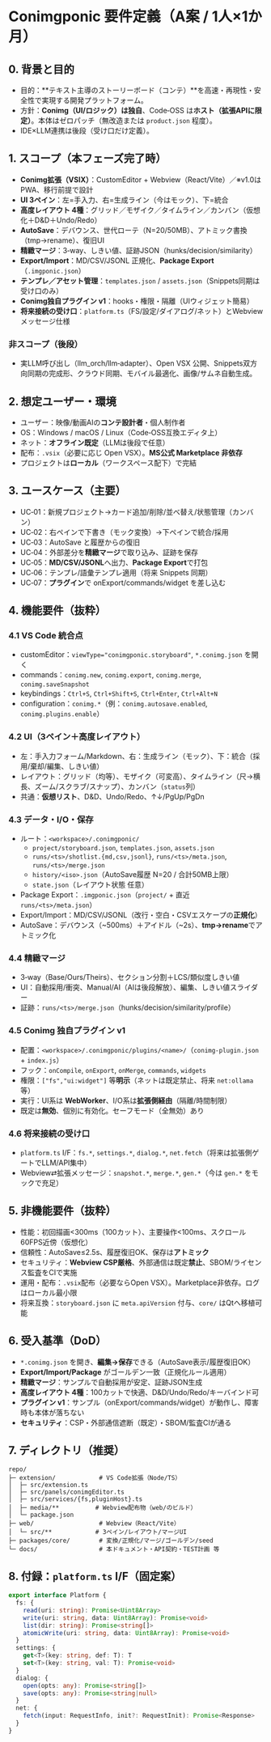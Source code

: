 # Conimgponic 要件定義（A案 / 1人×1か月）

## 0. 背景と目的
- 目的：**テキスト主導のストーリーボード（コンテ）**を高速・再現性・安全性で実現する開発プラットフォーム。
- 方針：**Conimg（UI/ロジック）は独自**、Code‑OSS は**ホスト（拡張APIに限定）**。本体はゼロパッチ（無改造または `product.json` 程度）。
- IDE×LLM連携は後段（受け口だけ定義）。

## 1. スコープ（本フェーズ完了時）
- **Conimg拡張（VSIX）**：CustomEditor + Webview（React/Vite）／※v1.0はPWA、移行前提で設計
- **UI 3ペイン**：左=手入力、右=生成ライン（今はモック）、下=統合
- **高度レイアウト 4種**：グリッド／モザイク／タイムライン／カンバン（仮想化＋D&D＋Undo/Redo）
- **AutoSave**：デバウンス、世代ローテ（N=20/50MB）、アトミック書換（tmp→rename）、復旧UI
- **精緻マージ**：3‑way、しきい値、証跡JSON（hunks/decision/similarity）
- **Export/Import**：MD/CSV/JSONL 正規化、**Package Export**（`.imgponic.json`）
- **テンプレ／アセット管理**：`templates.json` / `assets.json`（Snippets同期は受け口のみ）
- **Conimg独自プラグイン v1**：hooks・権限・隔離（UIウィジェット簡易）
- **将来接続の受け口**：`platform.ts`（FS/設定/ダイアログ/ネット）とWebviewメッセージ仕様

### 非スコープ（後段）
- 実LLM呼び出し（llm_orch/llm‑adapter）、Open VSX 公開、Snippets双方向同期の完成形、クラウド同期、モバイル最適化、画像/サムネ自動生成。

## 2. 想定ユーザー・環境
- ユーザー：映像/動画AIの**コンテ設計者**・個人制作者
- OS：Windows / macOS / Linux（Code‑OSS互換エディタ上）
- ネット：**オフライン既定**（LLMは後段で任意）
- 配布：`.vsix`（必要に応じ Open VSX）。**MS公式 Marketplace 非依存**
- プロジェクトは**ローカル**（ワークスペース配下）で完結

## 3. ユースケース（主要）
- UC‑01：新規プロジェクト→カード追加/削除/並べ替え/状態管理（カンバン）
- UC‑02：右ペインで下書き（モック変換）→下ペインで統合/採用
- UC‑03：AutoSave と履歴からの復旧
- UC‑04：外部差分を**精緻マージ**で取り込み、証跡を保存
- UC‑05：**MD/CSV/JSONL**へ出力、**Package Export**で打包
- UC‑06：テンプレ/語彙テンプレ適用（将来 Snippets 同期）
- UC‑07：**プラグイン**で onExport/commands/widget を差し込む

## 4. 機能要件（抜粋）
### 4.1 VS Code 統合点
- customEditor：`viewType="conimgponic.storyboard"`, `*.conimg.json` を開く
- commands：`conimg.new`, `conimg.export`, `conimg.merge`, `conimg.saveSnapshot`
- keybindings：`Ctrl+S`, `Ctrl+Shift+S`, `Ctrl+Enter`, `Ctrl+Alt+N`
- configuration：`conimg.*`（例：`conimg.autosave.enabled`, `conimg.plugins.enable`）

### 4.2 UI（3ペイン＋高度レイアウト）
- 左：手入力フォーム/Markdown、右：生成ライン（モック）、下：統合（採用/棄却/編集、しきい値）
- レイアウト：グリッド（均等）、モザイク（可変高）、タイムライン（尺→横長、ズーム/スクラブ/スナップ）、カンバン（`status`列）
- 共通：**仮想リスト**、D&D、Undo/Redo、↑↓/PgUp/PgDn

### 4.3 データ・I/O・保存
- ルート：`<workspace>/.conimgponic/`  
  - `project/storyboard.json`, `templates.json`, `assets.json`  
  - `runs/<ts>/shotlist.{md,csv,jsonl}`, `runs/<ts>/meta.json`, `runs/<ts>/merge.json`  
  - `history/<iso>.json`（AutoSave履歴 N=20 / 合計50MB上限）  
  - `state.json`（レイアウト状態 任意）  
- Package Export：`.imgponic.json`（`project/` + 直近 `runs/<ts>/meta.json`）
- Export/Import：MD/CSV/JSONL（改行・空白・CSVエスケープの**正規化**）
- AutoSave：デバウンス（~500ms）＋アイドル（~2s）、**tmp→rename**でアトミック化

### 4.4 精緻マージ
- 3‑way（Base/Ours/Theirs）、セクション分割＋LCS/類似度しきい値
- UI：自動採用/衝突、Manual/AI（AIは後段解放）、編集、しきい値スライダー
- 証跡：`runs/<ts>/merge.json`（hunks/decision/similarity/profile）

### 4.5 Conimg 独自プラグイン v1
- 配置：`<workspace>/.conimgponic/plugins/<name>/`（`conimg-plugin.json` + `index.js`）
- フック：`onCompile`, `onExport`, `onMerge`, `commands`, `widgets`
- 権限：`["fs","ui:widget"]` 等**明示**（ネットは既定禁止、将来 `net:ollama` 等）
- 実行：UI系は **WebWorker**、I/O系は**拡張側経由**（隔離/時間制限）
- 既定は**無効**、個別に有効化。セーフモード（全無効）あり

### 4.6 将来接続の受け口
- `platform.ts` I/F：`fs.*`, `settings.*`, `dialog.*`, `net.fetch`（将来は拡張側ゲートでLLM/API集中）
- Webview⇄拡張メッセージ：`snapshot.*`, `merge.*`, `gen.*`（今は `gen.*` をモックで充足）

## 5. 非機能要件（抜粋）
- 性能：初回描画<300ms（100カット）、主要操作<100ms、スクロール60FPS近傍（仮想化）
- 信頼性：AutoSave≤2.5s、履歴復旧OK、保存は**アトミック**
- セキュリティ：**Webview CSP厳格**、外部通信は既定**禁止**、SBOM/ライセンス監査をCIで実施
- 運用・配布：`.vsix`配布（必要ならOpen VSX）。Marketplace非依存。ログはローカル最小限
- 将来互換：`storyboard.json` に `meta.apiVersion` 付与、`core/` はQtへ移植可能

## 6. 受入基準（DoD）
- `*.conimg.json` を開き、**編集→保存**できる（AutoSave表示/履歴復旧OK）
- **Export/Import/Package** がゴールデン一致（正規化ルール適用）
- **精緻マージ**：サンプルで自動採用が安定、証跡JSON生成
- **高度レイアウト 4種**：100カットで快適、D&D/Undo/Redo/キーバインド可
- **プラグイン v1**：サンプル（onExport/commands/widget）が動作し、障害時も本体が落ちない
- **セキュリティ**：CSP・外部通信遮断（既定）・SBOM/監査CIが通る

## 7. ディレクトリ（推奨）
```
repo/
├─ extension/            # VS Code拡張（Node/TS）
│  ├─ src/extension.ts
│  ├─ src/panels/conimgEditor.ts
│  ├─ src/services/{fs,pluginHost}.ts
│  ├─ media/**          # Webview配布物（web/のビルド）
│  └─ package.json
├─ web/                  # Webview（React/Vite）
│  └─ src/**            # 3ペイン/レイアウト/マージUI
├─ packages/core/        # 変換/正規化/マージ/ゴールデン/seed
└─ docs/                 # 本ドキュメント・API契約・TEST計画 等
```

## 8. 付録：`platform.ts` I/F（固定案）
```ts
export interface Platform {
  fs: {
    read(uri: string): Promise<Uint8Array>
    write(uri: string, data: Uint8Array): Promise<void>
    list(dir: string): Promise<string[]>
    atomicWrite(uri: string, data: Uint8Array): Promise<void>
  }
  settings: {
    get<T>(key: string, def: T): T
    set<T>(key: string, val: T): Promise<void>
  }
  dialog: {
    open(opts: any): Promise<string[]>
    save(opts: any): Promise<string|null>
  }
  net: {
    fetch(input: RequestInfo, init?: RequestInit): Promise<Response>
  }
}
```
